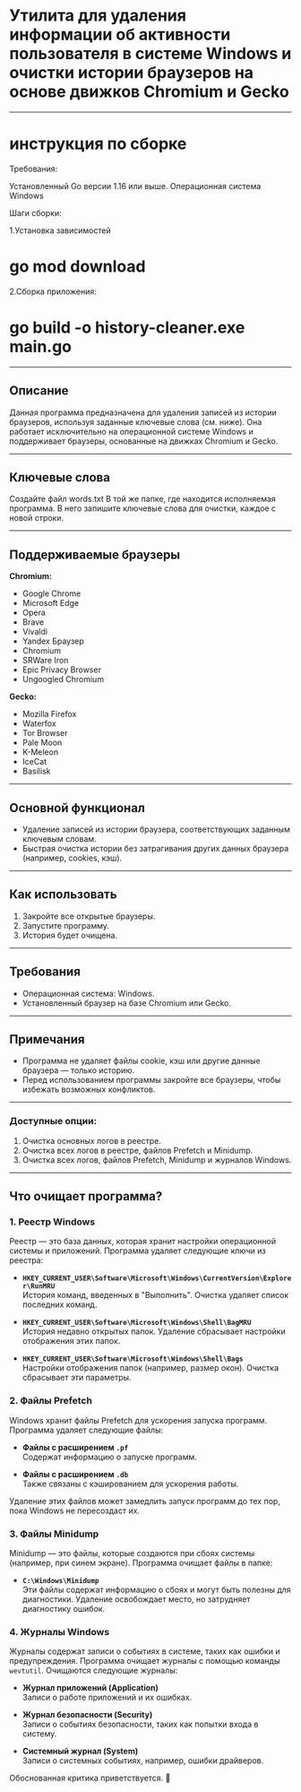 # Утилита для удаления информации об активности пользователя в системе Windows и очистки истории браузеров на основе движков Chromium и Gecko



---
# инструкция по сборке

Требования:

  Установленный Go версии 1.16 или выше.
  Операционная система Windows

Шаги сборки:

 1.Установка зависимостей
# go mod download

 2.Сборка приложения:
# go build -o history-cleaner.exe main.go

---

## Описание
Данная программа предназначена для удаления записей из истории браузеров, используя заданные ключевые слова (см. ниже). Она работает исключительно на операционной системе Windows и поддерживает браузеры, основанные на движках Chromium и Gecko.

---

## Ключевые слова

Создайте файл words.txt
В той же папке, где находится исполняемая программа. В него запишите ключевые слова для очистки, каждое с новой строки.

---

## Поддерживаемые браузеры
**Chromium:**
- Google Chrome
- Microsoft Edge
- Opera
- Brave
- Vivaldi
- Yandex Браузер
- Chromium
- SRWare Iron
- Epic Privacy Browser
- Ungoogled Chromium

**Gecko:**
- Mozilla Firefox
- Waterfox
- Tor Browser
- Pale Moon
- K-Meleon
- IceCat
- Basilisk

---

## Основной функционал
- Удаление записей из истории браузера, соответствующих заданным ключевым словам.
- Быстрая очистка истории без затрагивания других данных браузера (например, cookies, кэш).

---

## Как использовать
1. Закройте все открытые браузеры.
2. Запустите программу.
3. История будет очищена.

---

## Требования
- Операционная система: Windows.
- Установленный браузер на базе Chromium или Gecko.

---

## Примечания
- Программа не удаляет файлы cookie, кэш или другие данные браузера — только историю.
- Перед использованием программы закройте все браузеры, чтобы избежать возможных конфликтов.

---

### Доступные опции:
1. Очистка основных логов в реестре.
2. Очистка всех логов в реестре, файлов Prefetch и Minidump.
3. Очистка всех логов, файлов Prefetch, Minidump и журналов Windows.

---

## Что очищает программа?

### 1. **Реестр Windows**
Реестр — это база данных, которая хранит настройки операционной системы и приложений. Программа удаляет следующие ключи из реестра:

- **`HKEY_CURRENT_USER\Software\Microsoft\Windows\CurrentVersion\Explorer\RunMRU`**  
  История команд, введенных в "Выполнить". Очистка удаляет список последних команд.

- **`HKEY_CURRENT_USER\Software\Microsoft\Windows\Shell\BagMRU`**  
  История недавно открытых папок. Удаление сбрасывает настройки отображения этих папок.

- **`HKEY_CURRENT_USER\Software\Microsoft\Windows\Shell\Bags`**  
  Настройки отображения папок (например, размер окон). Очистка сбрасывает эти параметры.

### 2. **Файлы Prefetch**
Windows хранит файлы Prefetch для ускорения запуска программ. Программа удаляет следующие файлы:

- **Файлы с расширением `.pf`**  
  Содержат информацию о запуске программ.

- **Файлы с расширением `.db`**  
  Также связаны с кэшированием для ускорения работы.

Удаление этих файлов может замедлить запуск программ до тех пор, пока Windows не пересоздаст их.

### 3. **Файлы Minidump**
Minidump — это файлы, которые создаются при сбоях системы (например, при синем экране). Программа очищает файлы в папке:

- **`C:\Windows\Minidump`**  
  Эти файлы содержат информацию о сбоях и могут быть полезны для диагностики. Удаление освобождает место, но затрудняет диагностику ошибок.

### 4. **Журналы Windows**
Журналы содержат записи о событиях в системе, таких как ошибки и предупреждения. Программа очищает журналы с помощью команды `wevtutil`. Очищаются следующие журналы:

- **Журнал приложений (Application)**  
  Записи о работе приложений и их ошибках.

- **Журнал безопасности (Security)**  
  Записи о событиях безопасности, таких как попытки входа в систему.

- **Системный журнал (System)**  
  Записи о системных событиях, например, ошибки драйверов.

Обоснованная критика приветствуется. 🚀
